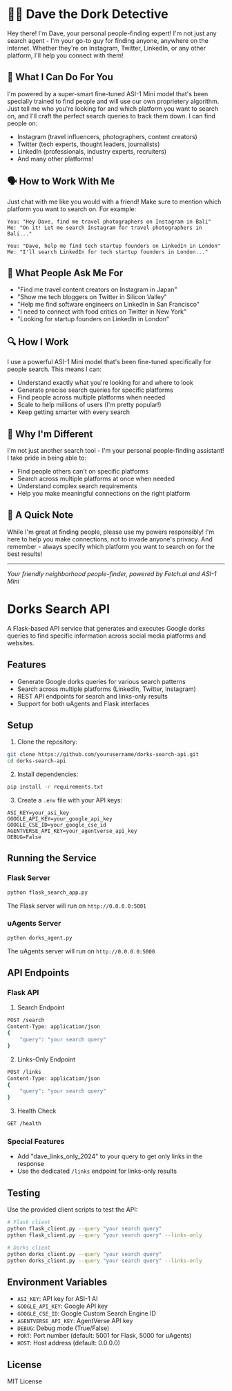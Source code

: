 # 🕵️‍♂️ Dave the Dork Detective

Hey there! I'm Dave, your personal people-finding expert! I'm not just any search agent - I'm your go-to guy for finding anyone, anywhere on the internet. Whether they're on Instagram, Twitter, LinkedIn, or any other platform, I'll help you connect with them!

## 🤔 What I Can Do For You

I'm powered by a super-smart fine-tuned ASI-1 Mini model that's been specially trained to find people and will use our own proprietery algorithm. Just tell me who you're looking for and which platform you want to search on, and I'll craft the perfect search queries to track them down. I can find people on:
- Instagram (travel influencers, photographers, content creators)
- Twitter (tech experts, thought leaders, journalists)
- LinkedIn (professionals, industry experts, recruiters)
- And many other platforms!

## 🗣️ How to Work With Me

Just chat with me like you would with a friend! Make sure to mention which platform you want to search on. For example:
```
You: "Hey Dave, find me travel photographers on Instagram in Bali"
Me: "On it! Let me search Instagram for travel photographers in Bali..."

You: "Dave, help me find tech startup founders on LinkedIn in London"
Me: "I'll search LinkedIn for tech startup founders in London..."
```

## 🎯 What People Ask Me For

- "Find me travel content creators on Instagram in Japan"
- "Show me tech bloggers on Twitter in Silicon Valley"
- "Help me find software engineers on LinkedIn in San Francisco"
- "I need to connect with food critics on Twitter in New York"
- "Looking for startup founders on LinkedIn in London"

## 🔍 How I Work

I use a powerful ASI-1 Mini model that's been fine-tuned specifically for people search. This means I can:
- Understand exactly what you're looking for and where to look
- Generate precise search queries for specific platforms
- Find people across multiple platforms when needed
- Scale to help millions of users (I'm pretty popular!)
- Keep getting smarter with every search

## 🚀 Why I'm Different

I'm not just another search tool - I'm your personal people-finding assistant! I take pride in being able to:
- Find people others can't on specific platforms
- Search across multiple platforms at once when needed
- Understand complex search requirements
- Help you make meaningful connections on the right platform

## 📝 A Quick Note

While I'm great at finding people, please use my powers responsibly! I'm here to help you make connections, not to invade anyone's privacy. And remember - always specify which platform you want to search on for the best results!

---
*Your friendly neighborhood people-finder, powered by Fetch.ai and ASI-1 Mini* 

# Dorks Search API

A Flask-based API service that generates and executes Google dorks queries to find specific information across social media platforms and websites.

## Features

- Generate Google dorks queries for various search patterns
- Search across multiple platforms (LinkedIn, Twitter, Instagram)
- REST API endpoints for search and links-only results
- Support for both uAgents and Flask interfaces

## Setup

1. Clone the repository:
```bash
git clone https://github.com/yourusername/dorks-search-api.git
cd dorks-search-api
```

2. Install dependencies:
```bash
pip install -r requirements.txt
```

3. Create a `.env` file with your API keys:
```
ASI_KEY=your_asi_key
GOOGLE_API_KEY=your_google_api_key
GOOGLE_CSE_ID=your_google_cse_id
AGENTVERSE_API_KEY=your_agentverse_api_key
DEBUG=False
```

## Running the Service

### Flask Server
```bash
python flask_search_app.py
```
The Flask server will run on `http://0.0.0.0:5001`

### uAgents Server
```bash
python dorks_agent.py
```
The uAgents server will run on `http://0.0.0.0:5000`

## API Endpoints

### Flask API

1. Search Endpoint
```bash
POST /search
Content-Type: application/json
{
    "query": "your search query"
}
```

2. Links-Only Endpoint
```bash
POST /links
Content-Type: application/json
{
    "query": "your search query"
}
```

3. Health Check
```bash
GET /health
```

### Special Features

- Add "dave_links_only_2024" to your query to get only links in the response
- Use the dedicated `/links` endpoint for links-only results

## Testing

Use the provided client scripts to test the API:

```bash
# Flask client
python flask_client.py --query "your search query"
python flask_client.py --query "your search query" --links-only

# Dorks client
python dorks_client.py --query "your search query"
python dorks_client.py --query "your search query" --links-only
```

## Environment Variables

- `ASI_KEY`: API key for ASI-1 AI
- `GOOGLE_API_KEY`: Google API key
- `GOOGLE_CSE_ID`: Google Custom Search Engine ID
- `AGENTVERSE_API_KEY`: AgentVerse API key
- `DEBUG`: Debug mode (True/False)
- `PORT`: Port number (default: 5001 for Flask, 5000 for uAgents)
- `HOST`: Host address (default: 0.0.0.0)

## License

MIT License 